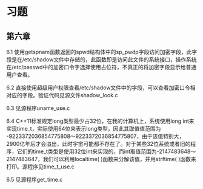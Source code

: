 # 习题

## 第六章

6.1 使用getspnam函数返回的spwd结构体中的sp_pwdp字段访问加密字段，此字段是在/etc/shadow文件中存储的，此函数即是访问此文件的系统接口，操作系统在/etc/passwd中的加密口令字选择使用占位符，不真正的将加密字段显示给普通用户查看。

6.2 直接使用超级用户权限查看/etc/shadow文件中的字段，可以查看加密口令相对应的字段。验证代码见源文件shadow_look.c

6.3 见源程序uname_use.c

6.4 C++11标准规定long类型最少占32位，在我的计算机上，系统使用long int来实现time_t，实际使用64位来表示long类型，因此其取值值范围为 -9223372036854775808～9223372036854775807，由于该值特别大，2900亿年后才会溢出，此时宇宙可能都不存在了。对于某些32位系统或者旧的程序，它们的time_t类型是使用32位int来实现的，而int取值范围为-2147483648～2147483647，我们可以利用localtime( )函数来分解该值，并用strftime( )函数来打印。源程序见time_t_use.c

6.5 见源程序get_time.c
